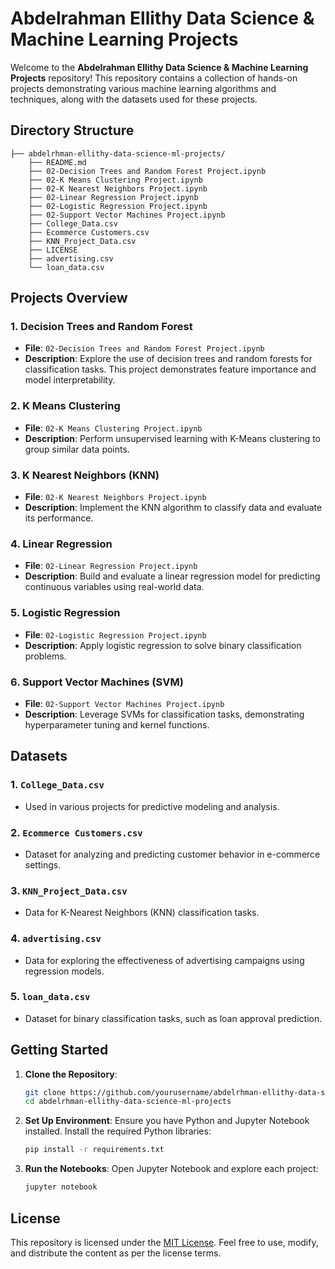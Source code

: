 # Abdelrahman Ellithy Data Science & Machine Learning Projects

Welcome to the **Abdelrahman Ellithy Data Science & Machine Learning Projects** repository! This repository contains a collection of hands-on projects demonstrating various machine learning algorithms and techniques, along with the datasets used for these projects.

## Directory Structure

```
├── abdelrhman-ellithy-data-science-ml-projects/
    ├── README.md
    ├── 02-Decision Trees and Random Forest Project.ipynb
    ├── 02-K Means Clustering Project.ipynb
    ├── 02-K Nearest Neighbors Project.ipynb
    ├── 02-Linear Regression Project.ipynb
    ├── 02-Logistic Regression Project.ipynb
    ├── 02-Support Vector Machines Project.ipynb
    ├── College_Data.csv
    ├── Ecommerce Customers.csv
    ├── KNN_Project_Data.csv
    ├── LICENSE
    ├── advertising.csv
    └── loan_data.csv
```

## Projects Overview

### 1. Decision Trees and Random Forest
- **File**: `02-Decision Trees and Random Forest Project.ipynb`
- **Description**: Explore the use of decision trees and random forests for classification tasks. This project demonstrates feature importance and model interpretability.

### 2. K Means Clustering
- **File**: `02-K Means Clustering Project.ipynb`
- **Description**: Perform unsupervised learning with K-Means clustering to group similar data points.

### 3. K Nearest Neighbors (KNN)
- **File**: `02-K Nearest Neighbors Project.ipynb`
- **Description**: Implement the KNN algorithm to classify data and evaluate its performance.

### 4. Linear Regression
- **File**: `02-Linear Regression Project.ipynb`
- **Description**: Build and evaluate a linear regression model for predicting continuous variables using real-world data.

### 5. Logistic Regression
- **File**: `02-Logistic Regression Project.ipynb`
- **Description**: Apply logistic regression to solve binary classification problems.

### 6. Support Vector Machines (SVM)
- **File**: `02-Support Vector Machines Project.ipynb`
- **Description**: Leverage SVMs for classification tasks, demonstrating hyperparameter tuning and kernel functions.

## Datasets

### 1. `College_Data.csv`
- Used in various projects for predictive modeling and analysis.

### 2. `Ecommerce Customers.csv`
- Dataset for analyzing and predicting customer behavior in e-commerce settings.

### 3. `KNN_Project_Data.csv`
- Data for K-Nearest Neighbors (KNN) classification tasks.

### 4. `advertising.csv`
- Data for exploring the effectiveness of advertising campaigns using regression models.

### 5. `loan_data.csv`
- Dataset for binary classification tasks, such as loan approval prediction.

## Getting Started

1. **Clone the Repository**:
   ```bash
   git clone https://github.com/yourusername/abdelrhman-ellithy-data-science-ml-projects.git
   cd abdelrhman-ellithy-data-science-ml-projects
   ```

2. **Set Up Environment**:
   Ensure you have Python and Jupyter Notebook installed. Install the required Python libraries:
   ```bash
   pip install -r requirements.txt
   ```

3. **Run the Notebooks**:
   Open Jupyter Notebook and explore each project:
   ```bash
   jupyter notebook
   ```

## License

This repository is licensed under the [MIT License](LICENSE). Feel free to use, modify, and distribute the content as per the license terms.
